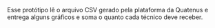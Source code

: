 Esse protótipo lê o arquivo CSV gerado pela plataforma da Quatenus e entrega alguns gráficos e soma o quanto cada técnico deve receber. 
